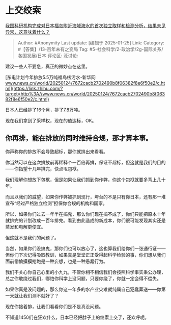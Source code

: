 # 上交绞索
[我国科研机构完成对日本福岛附近海域海水的首次独立取样和检测分析，结果未见异常，这意味着什么？](https://www.zhihu.com/question/10300807372/answer/86328325534)

> Author: #Anonymity
> Last update: [编辑于 2025-01-25]
> Link:
> Category: #【答集】/13-百年未有之变局 
> Tag: #5-社会科学/2-政治学/2g-国际关系/各国发展/日本 
> 评论区:
> 泛讨论:

建议一些人不要急，真正的微妙点在这里。

[东电计划今年排放5.5万吨福岛核污水-新华网​www.news.cn/world/20250124/7672cacb2702490b8f06382f8e6f50e2/c.html](https://link.zhihu.com/?target=http%3A//www.news.cn/world/20250124/7672cacb2702490b8f06382f8e6f50e2/c.html)

日本人已经排了16个月，排了7.8万吨。

现在我们拿到了采样权，现在的值达标，OK。

## 你再排，**能在排放的同时维持合规**，那才算本事。

你声称你的排放不会导致超标，那你就排出来看看。

你当然可以在这次排放前再稀释个一百倍再排，保证不超标，但这就是我们的目的——你指望十几年排完，快点甩包袱。

我们理解你想放下包袱，但是如果让我们抓到你作弊，你这个包袱就要多背上几十年。

而且以我们的威望，如果你作弊被抓到现行，垮台的不是只有你日本，还有那一堆宣布“经过严格独立检测”担保你合规的机构和国家。

所以，如果你们过去一年半在搞鬼，那么你们现在搞不成了，你们只能把原本十年就排完的计划改成一百年排完。看到由此造成的新成本，你们很可能发现其实还是蒸发和电解更便宜。

但这就不是我们的问题了。

当然，如果你们没搞鬼，那你们也可以放心了，这也算我们给你们一张通行证——但你们下次记得吸取教训，如果真是堂堂正正受得起科学检验的事，你们想从我们面前偷偷摸摸抢跑是一种妄想，也是一种愚蠢行为。

我们不关心你自己心里的小九九，不管你相不相信我们会按照科学事实秉公办理，总之你敢绕过我们，哪怕你科学上没问题，只要你绕了，你就一定会得不偿失。

如果你真是没问题的，那么你这一年多的水产业灾难就纯属自己犯蠢葬送——你第一天就让我们测不就好了？

现在你接着排，让我们看看你们是不是真没问题。

不知道1450们在狂欢什么，日本已经把脖子上的绞索上交了，还欢呼呢。
